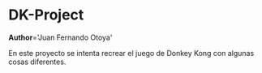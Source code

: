# DK-Project

__Author__='Juan Fernando Otoya'

En este proyecto se intenta recrear el  juego de Donkey Kong con algunas cosas diferentes.